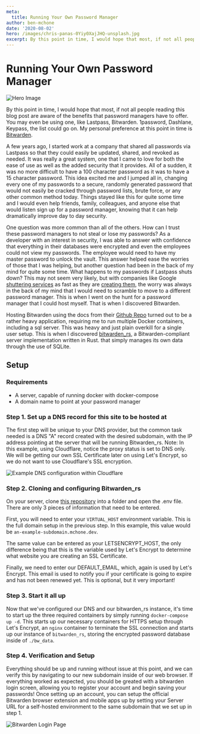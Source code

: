 ```yaml
---
meta:
  title: Running Your Own Password Manager
author: ben-mchone
date: '2020-08-02'
hero: /images/chris-panas-0Yiy0XajJHQ-unsplash.jpg
excerpt: By this point in time, I would hope that most, if not all people reading this blog post are aware of the benefits that password managers have to offer. You may even be using one...
---
```


# Running Your Own Password Manager
![Hero Image](/images/chris-panas-0Yiy0XajJHQ-unsplash.jpg)


By this point in time, I would hope that most, if not all people reading this blog post are aware of the benefits that password managers have to offer. You may even be using one, like Lastpass, Bitwarden. 1password, Dashlane, Keypass, the list could go on. My personal preference at this point in time is [Bitwarden](https://bitwarden.com/).

A few years ago, I started work at a company that shared all passwords via Lastpass so that they could easily be updated, shared, and revoked as needed. It was really a great system, one that I came to love for both the ease of use as well as the added security that it provides. All of a sudden, it was no more difficult to have a 100 character password as it was to have a 15 character password. This idea excited me and I jumped all in, changing every one of my passwords to a secure, randomly generated password that would not easily be cracked through password lists, brute force, or any other common method today. Things stayed like this for quite some time and I would even help friends, family, colleagues, and anyone else that would listen sign up for a password manager, knowing that it can help dramatically improve day to day security. 

One question was more common than all of the others. How can I trust these password managers to not steal or lose my passwords? As a developer with an interest in security, I was able to answer with confidence that everything in their databases were encrypted and even the employees could not view my passwords. The employee would need to have my master password to unlock the vault. This answer helped ease the worries of those that I was helping, but another question had been in the back of my mind for quite some time. What happens to my passwords if Lastpass shuts down? This may not seem very likely, but with companies like Google [shuttering services](https://www.theverge.com/2019/3/12/18261932/google-allo-messaging-app-shutting-down-march-12th-2019) as fast as they are [creating them](https://9to5google.com/2016/09/18/googles-allo-is-apparently-launching-september-21st/), the worry was always in the back of my mind that I would need to scramble to move to a different password manager. This is when I went on the hunt for a password manager that I could host myself. That is when I discovered Bitwarden.

Hosting Bitwarden using the docs from their [Github Repo](https://github.com/bitwarden/server) turned out to be a rather heavy application, requiring me to run multiple Docker containers, including a sql server. This was heavy and just plain overkill for a single user setup. This is when I discovered [bitwarden_rs](https://github.com/dani-garcia/bitwarden_rs), a Bitwarden-compliant server implementation written in Rust. that simply manages its own data through the use of SQLite.

## Setup

### Requirements

* A server, capable of running docker with docker-compose
* A domain name to point at your password manager

### Step 1. Set up a DNS record for this site to be hosted at

The first step will be unique to your DNS provider, but the common task needed is a DNS "A" record created with the desired subdomain, with the IP address pointing at the server that will be running Bitwarden_rs. Note: In this example, using Cloudflare, notice the proxy status is set to DNS only. We will be getting our own SSL Certificate later on using Let's Encrypt, so we do not want to use Cloudflare's SSL encryption.

![Example DNS configuration within Cloudflare](/images/cloudflare_subdomain_example.png)

### Step 2. Cloning and configuring Bitwarden_rs

On your server, clone [this repository](https://github.com/BenMcH/bitwarden_rs-docker-compose) into a folder and open the .env file. There are only 3 pieces of information that need to be entered.

First, you will need to enter your `VIRTUAL_HOST` environment variable. This is the full domain setup in the previous step. In this example, this value would be `an-example-subdomain.mchone.dev`.

The same value can be entered as your LETSENCRYPT_HOST, the only difference being that this is the variable used by Let's Encrypt to determine what website you are creating an SSL Certificate.

Finally, we need to enter our DEFAULT_EMAIL, which, again is used by Let's Encrypt. This email is used to notify you if your certificate is going to expire and has not been renewed yet. This is optional, but it very important!

### Step 3. Start it all up

Now that we've configured our DNS and our bitwarden_rs instance, it's time to start up the three required containers by simply running `docker-compose up -d`. This starts up our necessary containers for HTTPS setup through Let's Encrypt, an `nginx` container to terminate the SSL connection and starts up our instance of `bitwarden_rs`, storing the encrypted password database inside of `./bw_data`.

### Step 4. Verification and Setup

Everything should be up and running without issue at this point, and we can verify this by navigating to our new subdomain inside of our web browser. If everything worked as expected, you should be greated with a bitwarden login screen, allowing you to register your account and begin saving your passwords! Once setting up an account, you can setup the official Bitwarden browser extension and mobile apps up by setting your Server URL for a self-hosted environment to the same subdomain that we set up in step 1. 

![Bitwarden Login Page](/images/bitwarden_login.png)
